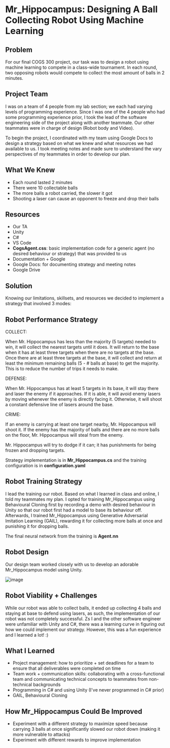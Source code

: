 # Mr_Hippocampus: Designing A Ball Collecting Robot Using Machine Learning

## Problem
For our final COGS 300 project, our task was to design a robot using machine learning to compete in a class-wide tournament. In each round, two opposing robots would compete 
to collect the most amount of balls in 2 minutes. 

## Project Team
I was on a team of 4 people from my lab section; we each had varying levels of programming experience. Since I was one of the 4 people who had some programming experience 
prior, I took the lead of the software engineering side of the project along with another teammate. Our other teammates were in charge of 
design (Robot body and Video).

To begin the project, I coordinated with my team using Google Docs to design a strategy based on what we knew and what resources we had available to us. I
took meeting notes and made sure to understand the vary perspectives of my teammates in order to develop our plan.

## What We Knew
- Each round lasted 2 minutes
- There were 10 collectable balls
- The more balls a robot carried, the slower it got
- Shooting a laser can cause an opponent to freeze and drop their balls

## Resources
- Our TA
- Unity
- C#
- VS Code
- **CogsAgent.css**: basic implementation code for a generic agent (no desired behaviour or strategy) that was provided to us 
- Documentation + Google
- Google Docs: for documenting strategy and meeting notes
- Google Drive

## Solution
Knowing our limitations, skillsets, and resources we decided to implement a strategy that involved 3 modes: 

## Robot Performance Strategy

COLLECT:

When Mr. Hippocampus has less than the majority (5 targets) needed to win,
it will collect the nearest targets until it does. It will return to the base
when it has at least three targets when there are no targets at the base. Once there are
at least three targets at the base, it will collect and return at least the minimum remaining balls 
(5 - # balls at base) to get the majority. This is to reduce the number of trips it needs to make.

DEFENSE:

When Mr. Hippocampus has at least 5 targets in its base, it will stay there and
laser the enemy if it approaches. If it is able, it will avoid enemy lasers by
moving whenever the enemy is directly facing it. Otherwise, it will shoot a constant
defensive line of lasers around the base. 

CRIME:

If an enemy is carrying at least one target nearby, Mr. Hippocampus will shoot it. 
If the enemy has the majority of balls and there are no more balls on the floor, 
Mr. Hippocampus will steal from the enemy. 

Mr. Hippocampus will try to dodge if it can; it has punishments for being frozen and dropping
targets.

Strategy implementation is in **Mr_Hippocampus.cs** and the training configuration is in **configuration.yaml**

## Robot Training Strategy

I lead the training our robot. Based on what I learned in class and online, I told my teammates my plan. 
I opted for training Mr_Hippocampus using Behavioural Cloning first by recording a demo with desired behaviour in Unity so that our
robot first had a model to base its behaviour off. Afterwards, I trained Mr_Hippocampus using 
Generative Adversarial Imitation Learning (GAIL), rewarding it for collecting more balls at once and punishing it for 
dropping balls.

The final neural network from the training is **Agent.nn**

## Robot Design

Our design team worked closely with us to develop an adorable Mr_Hippocampus model using Unity.

![image](https://user-images.githubusercontent.com/70073029/186763200-95f71ae1-2af0-4cde-94cb-b2528d37463c.png)

## Robot Viability + Challenges

While our robot was able to collect balls, it ended up collecting 4 balls and staying at base to defend using lasers, as such,
the implementation of our robot was not completely successful. Zs I and the other software engineer were unfamiliar with Unity and C#, there was a learning curve in figuring out how we could implement our strategy. However, this was a fun experience and I learned a lot! :)

## What I Learned 
- Project management: how to prioritize + set deadlines for a team to ensure that all deliverables were completed on time
- Team work + communication skills: collaborating with a cross-functional team and communicating technical concepts to teammates from
non-technical backgrounds
- Programming in C# and using Unity (I've never programmed in C# prior)
- GAIL, Behavioural Cloning

## How Mr_Hippocampus Could Be Improved
- Experiment with a different strategy to maximize speed because carrying 3 balls at once significantly slowed our robot down (making it more 
vulnerable to attacks)
- Experiment with different rewards to improve implementation
